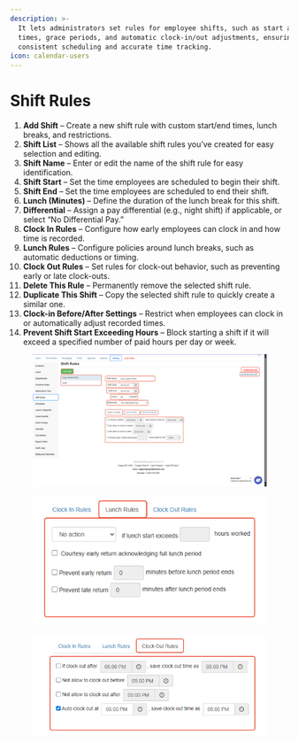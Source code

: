 ```yaml
---
description: >-
  It lets administrators set rules for employee shifts, such as start and end
  times, grace periods, and automatic clock-in/out adjustments, ensuring
  consistent scheduling and accurate time tracking.
icon: calendar-users
---
```


# Shift Rules

1. **Add Shift** – Create a new shift rule with custom start/end times, lunch breaks, and restrictions.
2. **Shift List** – Shows all the available shift rules you’ve created for easy selection and editing.
3. **Shift Name** – Enter or edit the name of the shift rule for easy identification.
4. **Shift Start** – Set the time employees are scheduled to begin their shift.
5. **Shift End** – Set the time employees are scheduled to end their shift.
6. **Lunch (Minutes)** – Define the duration of the lunch break for this shift.
7. **Differential** – Assign a pay differential (e.g., night shift) if applicable, or select “No Differential Pay.”
8. **Clock In Rules** – Configure how early employees can clock in and how time is recorded.
9. **Lunch Rules** – Configure policies around lunch breaks, such as automatic deductions or timing.
10. **Clock Out Rules** – Set rules for clock-out behavior, such as preventing early or late clock-outs.
11. **Delete This Rule** – Permanently remove the selected shift rule.
12. **Duplicate This Shift** – Copy the selected shift rule to quickly create a similar one.
13. **Clock-in Before/After Settings** – Restrict when employees can clock in or automatically adjust recorded times.
14. **Prevent Shift Start Exceeding Hours** – Block starting a shift if it will exceed a specified number of paid hours per day or week.

<figure><img src="../.gitbook/assets/image (16).png" alt=""><figcaption></figcaption></figure>

<figure><img src="../.gitbook/assets/image (17).png" alt=""><figcaption></figcaption></figure>

<figure><img src="../.gitbook/assets/image (18).png" alt=""><figcaption></figcaption></figure>
